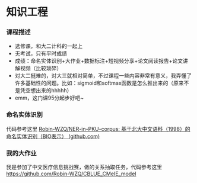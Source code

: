 # 知识工程



### 课程描述

- 选修课，和大二计科的一起上
- 无考试，只有平时成绩
- 成绩：命名实体识别+大作业+数据标注+短视频分享+论文阅读报告+论文讲解视频（比较琐碎）
- 对大二挺难的，对大三就相对简单，不过课程一些内容非常有意义，我弄懂了许多基础性的问题。比如：sigmoid和softmax函数是怎么推出来的（原来不是凭空想出来的hhhhh）
- emm，这门课95分起步好吧~

### 命名实体识别

代码参考这里 [Robin-WZQ/NER-in-PKU-corpus: 基于北大中文语料（1998）的命名实体识别（BIO表示） (github.com)](https://github.com/Robin-WZQ/NER-in-PKU-corpus)

### 我的大作业

我是参加了中文医疗信息挑战赛，做的关系抽取任务，代码参考这里 https://github.com/Robin-WZQ/CBLUE_CMeIE_model

